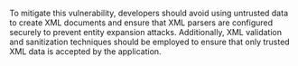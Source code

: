 To mitigate this vulnerability, developers should avoid using untrusted data to create XML documents and ensure that XML parsers are configured securely to prevent entity expansion attacks. Additionally, XML validation and sanitization techniques should be employed to ensure that only trusted XML data is accepted by the application.